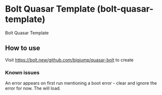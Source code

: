 # Bolt Quasar Template (bolt-quasar-template)

Bolt Quasar Template

## How to use

Visit https://bolt.new/github.com/bigjump/quasar-bolt to create

### Known issues

An error appears on first run mentioning a boot error - clear and ignore the error for now. The will load.
